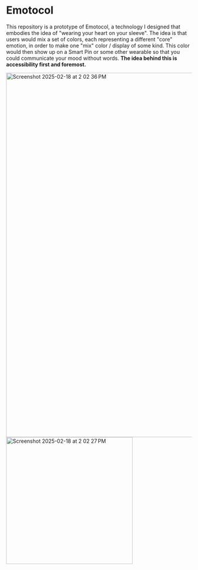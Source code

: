# Emotocol

This repository is a prototype of Emotocol, a technology I designed that embodies the idea of "wearing your heart on your sleeve". The idea is that users would mix a set of colors, each representing a different "core" emotion, in order to make one "mix" color / display of some kind. This color would then show up on a Smart Pin or some other wearable so that you could communicate your mood without words. **The idea behind this is accessibility first and foremost.**

<img width="985" alt="Screenshot 2025-02-18 at 2 02 36 PM" src="https://github.com/user-attachments/assets/79897ddf-73a8-4421-b8b0-3a24a82170e0" />
<img width="343" alt="Screenshot 2025-02-18 at 2 02 27 PM" src="https://github.com/user-attachments/assets/17da672a-a676-4109-82e5-0f6fb1dacb94" />
